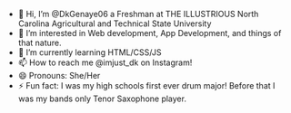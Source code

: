 - 👋 Hi, I’m @DkGenaye06 a Freshman at THE ILLUSTRIOUS North Carolina Agricultural and Technical State University
- 👀 I’m interested in Web development, App Development, and things of that nature.
- 🌱 I’m currently learning HTML/CSS/JS
- 📫 How to reach me @imjust_dk on Instagram!
- 😄 Pronouns: She/Her
- ⚡ Fun fact: I was my high schools first ever drum major! Before that I was my bands only Tenor Saxophone player.

<!---
DkGenaye06/DkGenaye06 is a ✨ special ✨ repository because its `README.md` (this file) appears on your GitHub profile.
You can click the Preview link to take a look at your changes.
--->
